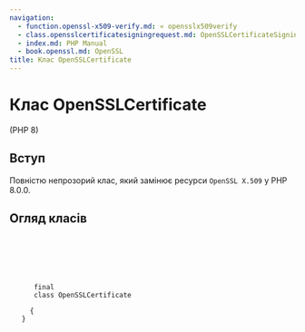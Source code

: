 ```yaml
---
navigation:
  - function.openssl-x509-verify.md: « opensslx509verify
  - class.opensslcertificatesigningrequest.md: OpenSSLCertificateSigningRequest »
  - index.md: PHP Manual
  - book.openssl.md: OpenSSL
title: Клас OpenSSLCertificate
---
```

# Клас OpenSSLCertificate

(PHP 8)

## Вступ

Повністю непрозорий клас, який замінює ресурси `OpenSSL X.509` у PHP 8.0.0.

## Огляд класів

```synopsis

     
    

    
     
      final
      class OpenSSLCertificate
     
     {
   }
```
